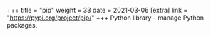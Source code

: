 +++
title = "pip"
weight = 33
date = 2021-03-06
[extra]
link = "https://pypi.org/project/pip/"
+++
Python library - manage Python packages.


